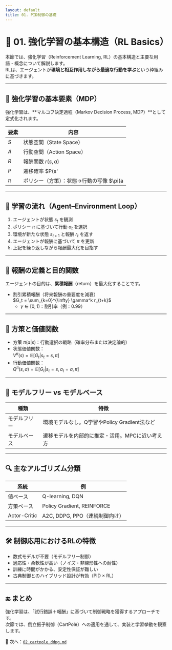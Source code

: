 ```yaml
---
layout: default
title: 01. PID制御の基礎
---
```


<!-- MathJax support for both inline and block math -->
<script type="text/javascript">
  window.MathJax = {
    tex: { inlineMath: [['$', '$'], ['\\(', '\\)']] },
    svg: { fontCache: 'global' }
  };
</script>
<script type="text/javascript"
  async
  src="https://cdn.jsdelivr.net/npm/mathjax@3/es5/tex-mml-chtml.js">
</script>

# 🧠 01. 強化学習の基本構造（RL Basics）

本節では、強化学習（Reinforcement Learning, RL）の基本構造と主要な用語・概念について解説します。  
RLは、エージェントが**環境と相互作用しながら最適な行動を学ぶ**という枠組みに基づきます。

---

## 🎯 強化学習の基本要素（MDP）

強化学習は、**マルコフ決定過程（Markov Decision Process, MDP）**として定式化されます。

| 要素 | 内容 |
|------|------|
| $S$  | 状態空間（State Space） |
| $A$  | 行動空間（Action Space） |
| $R$  | 報酬関数 $r(s, a)$ |
| $P$  | 遷移確率 $P(s'|s, a)$ |
| $\pi$ | ポリシー（方策）：状態→行動の写像 $\pi(a|s)$ |

---

## 🔄 学習の流れ（Agent–Environment Loop）

1. エージェントが状態 $s_t$ を観測  
2. ポリシー $\pi$ に基づいて行動 $a_t$ を選択  
3. 環境が新たな状態 $s_{t+1}$ と報酬 $r_t$ を返す  
4. エージェントが報酬に基づいて $\pi$ を更新  
5. 上記を繰り返しながら報酬最大化を目指す

---

## 📐 報酬の定義と目的関数

エージェントの目的は、**累積報酬**（return）を最大化することです。

- 割引累積報酬（将来報酬の重要度を減衰）  
  $G_t = \sum_{k=0}^{\infty} \gamma^k r_{t+k}$
  - $\gamma \in [0, 1)$：割引率（例：0.99）

---

## 🧮 方策と価値関数

- 方策 $\pi(a|s)$：行動選択の戦略（確率分布または決定論的）
- 状態価値関数：  
  $V^\pi(s) = \mathbb{E}[G_t | s_t = s, \pi]$
- 行動価値関数：  
  $Q^\pi(s, a) = \mathbb{E}[G_t | s_t = s, a_t = a, \pi]$

---

## 🔧 モデルフリー vs モデルベース

| 種類         | 特徴 |
|--------------|------|
| モデルフリー | 環境モデルなし。Q学習やPolicy Gradient法など |
| モデルベース | 遷移モデルを内部的に推定・活用。MPCに近い考え方 |

---

## 🔍 主なアルゴリズム分類

| 系統         | 例 |
|--------------|----|
| 値ベース     | Q-learning, DQN |
| 方策ベース   | Policy Gradient, REINFORCE |
| Actor-Critic | A2C, DDPG, PPO（連続制御向け） |

---

## 🛠️ 制御応用におけるRLの特徴

- 数式モデルが不要（モデルフリー制御）  
- 適応性・柔軟性が高い（ノイズ・非線形性への耐性）  
- 訓練に時間がかかる、安定性保証が難しい  
- 古典制御とのハイブリッド設計が有効（PID × RL）

---

## 🔚 まとめ

強化学習は、「試行錯誤＋報酬」に基づいて制御戦略を獲得するアプローチです。  
次節では、倒立振子制御（CartPole）への適用を通して、実装と学習挙動を観察します。

📁 次へ：[`02_cartpole_ddpg.md`](./02_cartpole_ddpg.md)
